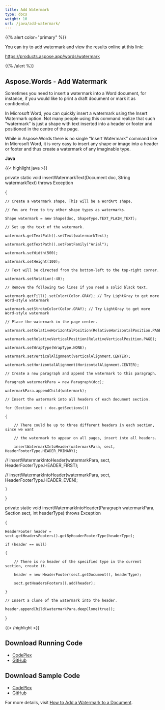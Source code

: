 ```yaml
---
title: Add Watermark
type: docs
weight: 10
url: /java/add-watermark/
---
```


{{% alert color="primary" %}} 

You can try to add watermark and view the results online at this link:

<https://products.aspose.app/words/watermark>

{{% /alert %}} 
## **Aspose.Words - Add Watermark**
Sometimes you need to insert a watermark into a Word document, for instance, if you would like to print a draft document or mark it as confidential.

In Microsoft Word, you can quickly insert a watermark using the Insert Watermark option. Not many people using this command realize that such “watermark” is just a shape with text inserted into a header or footer and positioned in the centre of the page.

While in Aspose.Words there is no single “Insert Watermark” command like in Microsoft Word, it is very easy to insert any shape or image into a header or footer and thus create a watermark of any imaginable type.

**Java**

{{< highlight java >}}

 private static void insertWatermarkText(Document doc, String watermarkText) throws Exception

{

    // Create a watermark shape. This will be a WordArt shape.

    // You are free to try other shape types as watermarks.

    Shape watermark = new Shape(doc, ShapeType.TEXT_PLAIN_TEXT);

    // Set up the text of the watermark.

    watermark.getTextPath().setText(watermarkText);

    watermark.getTextPath().setFontFamily("Arial");

    watermark.setWidth(500);

    watermark.setHeight(100);

    // Text will be directed from the bottom-left to the top-right corner.

    watermark.setRotation(-40);

    // Remove the following two lines if you need a solid black text.

    watermark.getFill().setColor(Color.GRAY); // Try LightGray to get more Word-style watermark

    watermark.setStrokeColor(Color.GRAY); // Try LightGray to get more Word-style watermark

    // Place the watermark in the page center.

    watermark.setRelativeHorizontalPosition(RelativeHorizontalPosition.PAGE);

    watermark.setRelativeVerticalPosition(RelativeVerticalPosition.PAGE);

    watermark.setWrapType(WrapType.NONE);

    watermark.setVerticalAlignment(VerticalAlignment.CENTER);

    watermark.setHorizontalAlignment(HorizontalAlignment.CENTER);

    // Create a new paragraph and append the watermark to this paragraph.

    Paragraph watermarkPara = new Paragraph(doc);

    watermarkPara.appendChild(watermark);

    // Insert the watermark into all headers of each document section.

    for (Section sect : doc.getSections())

    {

        // There could be up to three different headers in each section, since we want

        // the watermark to appear on all pages, insert into all headers.

        insertWatermarkIntoHeader(watermarkPara, sect, HeaderFooterType.HEADER_PRIMARY);

//            insertWatermarkIntoHeader(watermarkPara, sect, HeaderFooterType.HEADER_FIRST);

//            insertWatermarkIntoHeader(watermarkPara, sect, HeaderFooterType.HEADER_EVEN);

    }

}

private static void insertWatermarkIntoHeader(Paragraph watermarkPara, Section sect, int headerType) throws Exception

{

    HeaderFooter header = sect.getHeadersFooters().getByHeaderFooterType(headerType);

    if (header == null)

    {

        // There is no header of the specified type in the current section, create it.

        header = new HeaderFooter(sect.getDocument(), headerType);

        sect.getHeadersFooters().add(header);

    }

    // Insert a clone of the watermark into the header.

    header.appendChild(watermarkPara.deepClone(true));

}

{{< /highlight >}}
## **Download Running Code**
- [CodePlex](https://asposewordsjavaapachepoi.codeplex.com/releases/view/618321)
- [GitHub](https://github.com/aspose-words/Aspose.Words-for-Java/releases/tag/Aspose.Words_Java_for_Apache_POI_WP-v1.0.0)
## **Download Sample Code**
- [CodePlex](https://asposewordsjavaapachepoi.codeplex.com/SourceControl/latest#src/main/java/com/aspose/words/examples/asposefeatures/workingwithdocument/addwatermark/AsposeWatermarks.java)
- [GitHub](https://github.com/aspose-words/Aspose.Words-for-Java/blob/master/Plugins/Aspose_Words_for_Apache_POI/src/main/java/com/aspose/words/examples/asposefeatures/workingwithdocument/addwatermark/AsposeWatermarks.java)

For more details, visit [How to Add a Watermark to a Document](/words/java/how-to-add-a-watermark-to-a-document/).
